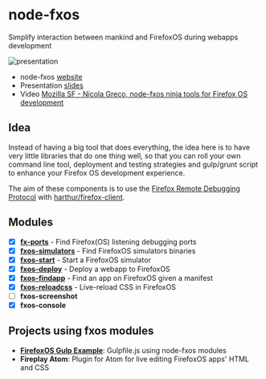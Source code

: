 # node-fxos

Simplify interaction between mankind and FirefoxOS during webapps development

![presentation](https://raw.githubusercontent.com/nicola/node-fxos/master/site/media/presentation.png)

- node-fxos [website](http://nicola.github.io/node-fxos)
- Presentation [slides](http://nicola.github.io/node-fxos-presentation)
- Video [Mozilla SF - Nicola Greco, node-fxos ninja tools for Firefox OS development](https://air.mozilla.org/nicola-greco-node-fxos-ninja-tools-for-firefoxos-development/)

## Idea

Instead of having a big tool that does everything, the idea here is to have very little libraries that do one thing well, so that you can roll your own command line tool, deployment and testing strategies and gulp/grunt script to enhance your Firefox OS development experience.

The aim of these components is to use the [Firefox Remote Debugging Protocol](https://wiki.mozilla.org/Remote_Debugging_Protocol) with [harthur/firefox-client](https://github.com/harthur/firefox-client).

## Modules

- [x] **[fx-ports](https://github.com/nicola/fx-ports)** - Find Firefox(OS) listening debugging ports
- [x] **[fxos-simulators](https://github.com/nicola/fxos-simulators)** - Find FirefoxOS simulators binaries
- [x] **[fxos-start](https://github.com/nicola/fxos-start)** - Start a FirefoxOS simulator
- [x] **[fxos-deploy](https://github.com/nicola/fxos-deploy)** - Deploy a webapp to FirefoxOS
- [x] **[fxos-findapp](https://github.com/nicola/fxos-findapp)** - Find an app on FirefoxOS given a manifest
- [x] **[fxos-reloadcss](https://github.com/nicola/fxos-reloadcss)** - Live-reload CSS in FirefoxOS
- [ ] **fxos-screenshot**
- [x] **fxos-console**

## Projects using fxos modules

- **[FirefoxOS Gulp Example](https://github.com/nicola/gulp-firefoxos-example)**: Gulpfile.js using node-fxos modules
- **Fireplay Atom**: Plugin for Atom for live editing FirefoxOS apps' HTML and CSS
